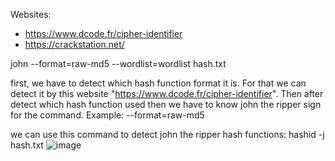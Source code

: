 Websites:
- https://www.dcode.fr/cipher-identifier
- https://crackstation.net/


john --format=raw-md5 --wordlist=wordlist hash.txt

first, we have to detect which hash function format it is. For that we can detect it by this website "https://www.dcode.fr/cipher-identifier". Then after detect which hash function used then we have to know john the ripper sign for the command. Example:
--format=raw-md5

we can use this command to detect john the ripper hash functions:
hashid -j hash.txt
![image](https://github.com/user-attachments/assets/f209259e-175d-4604-a4a3-e57741173608)


